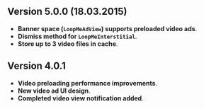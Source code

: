 ## Version 5.0.0 (18.03.2015)

- **Banner space (`LoopMeAdView`) supports preloaded video ads**.
- **Dismiss method for `LoopMeInterstitial`**.
- **Store up to 3 video files in cache**.

## Version 4.0.1

- **Video preloading performance improvements**.
- **New video ad UI design**.
- **Completed video view notification added**.


